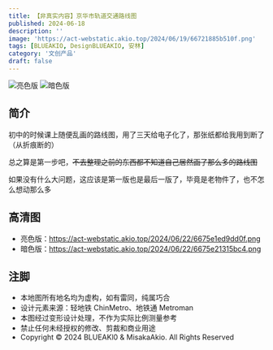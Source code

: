```yaml
---
title: 【非真实内容】京华市轨道交通路线图
published: 2024-06-18
description: ''
image: 'https://act-webstatic.akio.top/2024/06/19/66721885b510f.png'
tags: [BLUEAKIO, DesignBLUEAKIO, 安林]
category: '文创产品'
draft: false 
---
```

![](https://act-webstatic.akio.top/2024/06/22/6675e1ed9dd0f.png '亮色版')
![](https://act-webstatic.akio.top/2024/06/22/6675e21315bc4.png '暗色版')

## 简介
初中的时候课上随便乱画的路线图，用了三天给电子化了，那张纸都给我用到断了（从折痕断的）

总之算是第一步吧，~~不去整理之前的东西都不知道自己居然画了那么多的路线图~~

如果没有什么大问题，这应该是第一版也是最后一版了，毕竟是老物件了，也不怎么想动那么多

## 高清图
- 亮色版：https://act-webstatic.akio.top/2024/06/22/6675e1ed9dd0f.png
- 暗色版：https://act-webstatic.akio.top/2024/06/22/6675e21315bc4.png

## 注脚
- 本地图所有地名均为虚构，如有雷同，纯属巧合
- 设计元素来源：轻地铁 ChinMetro、地铁通 Metroman
- 本图经过变形设计处理，不作为实际比例测量参考
- 禁止任何未经授权的修改、剪裁和商业用途
- Copyright © 2024 BLUEAKl0 & MisakaAkio. All Rights Reserved